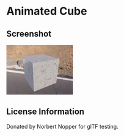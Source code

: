 # Animated Cube

## Screenshot

![screenshot](screenshot/screenshot.gif)

## License Information

Donated by Norbert Nopper for glTF testing.